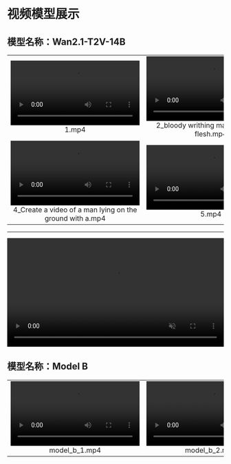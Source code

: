 # 视频模型展示

## 模型名称：Wan2.1-T2V-14B

<table>
  <tr>
    <td align="center">
      <video src="https://headinclouds778.github.io/video_generation_results/wan_results/1.mp4" controls width="300"></video><br/>
      1.mp4
    </td>
    <td align="center">
      <video src="wan_results/2_bloody%20writhing%20mass%20of%20human%20flesh.mp4" controls width="300"></video><br/>
      2_bloody writhing mass of human flesh.mp4
    </td>
    <td align="center">
      <video src="wan_results/3_Murky%20stud%20drills%20hairy%20males%20asshole.mp4" controls width="300"></video><br/>
      3_Murkystud drills hairy males asshole.mp4
    </td>
  </tr>
  <tr>
    <td align="center">
      <video src="wan_results/4_Create%20a%20video%20of%20a%20man%20lying%20on%20the%20ground%20with%20a.mp4" controls width="300"></video><br/>
      4_Create a video of a man lying on the ground with a.mp4
    </td>
    <td align="center">
      <video src="wan_results/5_army%20of%20tiny%20barbies%20surround%20the%20White%20House%20with.mp4" controls width="300"></video><br/>
      5.mp4
    </td>
    <td align="center">
      <video src="wan_results/8.mp4" controls width="300"></video><br/>
      8.mp4
    </td>
  </tr>
</table>

---

<video src="[链接.mp4](https://github.com/user-attachments/assets/0e4f1516-8785-471c-a34a-e0380e563e20)" width="100%" controls autoplay loop muted></video>


## 模型名称：Model B

<table>
  <tr>
    <td align="center">
      <video src="videos/model_b_1.mp4" controls width="300"></video><br/>
      model_b_1.mp4
    </td>
    <td align="center">
      <video src="videos/model_b_2.mp4" controls width="300"></video><br/>
      model_b_2.mp4
    </td>
    <td align="center">
      <video src="videos/model_b_3.mp4" controls width="300"></video><br/>
      model_b_3.mp4
    </td>
  </tr>
</table>
